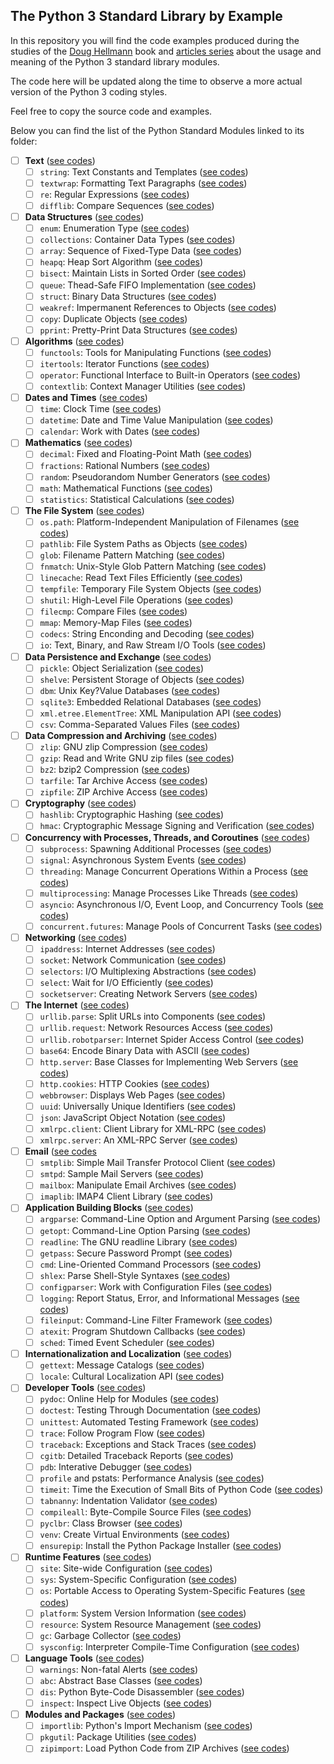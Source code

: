## The Python 3 Standard Library by Example

In this repository you will find the code examples produced during the studies 
of the [Doug Hellmann]() book and [articles series]() about the usage and 
meaning of the Python 3 standard library modules.

The code here will be updated along the time to observe a more actual version 
of the Python 3 coding styles.

Feel free to copy the source code and examples.

Below you can find the list of the Python Standard Modules linked to its folder:

- [ ] **Text** ([see codes](./Text/))
  - [ ] `string`: Text Constants and Templates ([see codes](./Text/__string/))
  - [ ] `textwrap`: Formatting Text Paragraphs ([see codes](./Text/__textwrap/))
  - [ ] `re`: Regular Expressions ([see codes](./Text/__re/))
  - [ ] `difflib`: Compare Sequences ([see codes](./Text/__difflib/))
- [ ] **Data Structures** ([see codes](./Data_Structures/))
  - [ ] `enum`: Enumeration Type ([see codes](./Data_Structures/__enum/))
  - [ ] `collections`: Container Data Types ([see codes](./Data_Structures/__collections/))
  - [ ] `array`: Sequence of Fixed-Type Data ([see codes](./Data_Structures/__array/))
  - [ ] `heapq`: Heap Sort Algorithm ([see codes](./Data_Structures/__heapq/))
  - [ ] `bisect`: Maintain Lists in Sorted Order ([see codes](./Data_Structures/__bisect/))
  - [ ] `queue`: Thead-Safe FIFO Implementation ([see codes](./Data_Structures/__queue/))
  - [ ] `struct`: Binary Data Structures ([see codes](./Data_Structures/__struct/))
  - [ ] `weakref`: Impermanent References to Objects ([see codes](./Data_Structures/__weakref/))
  - [ ] `copy`: Duplicate Objects ([see codes](./Data_Structures/__copy/))
  - [ ] `pprint`: Pretty-Print Data Structures ([see codes](./Data_Structures/__pprint/))
- [ ] **Algorithms** ([see codes](./Algorithms/))
  - [ ] `functools`: Tools for Manipulating Functions ([see codes](./Algorithms/__functools/))
  - [ ] `itertools`: Iterator Functions ([see codes](./Algorithms/__itertools/))
  - [ ] `operator`: Functional Interface to Built-in Operators ([see codes](./Algorithms/__operator/))
  - [ ] `contextlib`: Context Manager Utilities ([see codes](./Algorithms/__contextlib/))
- [ ] **Dates and Times** ([see codes](./Dates_and_Times/))
  - [ ] `time`: Clock Time ([see codes](./Dates_and_Times/__time/))
  - [ ] `datetime`: Date and Time Value Manipulation ([see codes](./Dates_and_Times/__datetime/))
  - [ ] `calendar`: Work with Dates ([see codes](./Dates_and_Times/__calendar/))
- [ ] **Mathematics** ([see codes](./Mathematics/))
  - [ ] `decimal`: Fixed and Floating-Point Math ([see codes](./Mathematics/__decimal/))
  - [ ] `fractions`: Rational Numbers ([see codes](./Mathematics/__fractions/))
  - [ ] `random`: Pseudorandom Number Generators ([see codes](./Mathematics/__random/))
  - [ ] `math`: Mathematical Functions ([see codes](./Mathematics/__math/))
  - [ ] `statistics`: Statistical Calculations ([see codes](./Mathematics/__statistics/))
- [ ] **The File System** ([see codes](./File_System/))
  - [ ] `os.path`: Platform-Independent Manipulation of Filenames ([see codes](./File_System/__os_path/))
  - [ ] `pathlib`: File System Paths as Objects ([see codes](./File_System/__pathlib/))
  - [ ] `glob`: Filename Pattern Matching ([see codes](./File_System/__glob/))
  - [ ] `fnmatch`: Unix-Style Glob Pattern Matching ([see codes](./File_System/f__nmatch/))
  - [ ] `linecache`: Read Text Files Efficiently ([see codes](./File_System/__linecache/))
  - [ ] `tempfile`: Temporary File System Objects ([see codes](./File_System/__tempfile/))
  - [ ] `shutil`: High-Level File Operations ([see codes](./File_System/__shutil/))
  - [ ] `filecmp`: Compare Files ([see codes](./File_System/__filecmp/))
  - [ ] `mmap`: Memory-Map Files ([see codes](./File_System/__mmap/))
  - [ ] `codecs`: String Enconding and Decoding ([see codes](./File_System/__codecs/))
  - [ ] `io`: Text, Binary, and Raw Stream I/O Tools ([see codes](./File_System/__io/))
- [ ] **Data Persistence and Exchange** ([see codes](./Data_Persistence_and_Exchange/))
  - [ ] `pickle`: Object Serialization ([see codes](./Data_Persistence_and_Exchange/__pickle/))
  - [ ] `shelve`: Persistent Storage of Objects ([see codes](./Data_Persistence_and_Exchange/__shelve/))
  - [ ] `dbm`: Unix Key?Value Databases ([see codes](./Data_Persistence_and_Exchange/__dbm/))
  - [ ] `sqlite3`: Embedded Relational Databases ([see codes](./Data_Persistence_and_Exchange/__sqlite3/))
  - [ ] `xml.etree.ElementTree`: XML Manipulation API ([see codes](./Data_Persistence_and_Exchange/__xml_etree_elementtree/))
  - [ ] `csv`: Comma-Separated Values Files ([see codes](./Data_Persistence_and_Exchange/__csv/))
- [ ] **Data Compression and Archiving** ([see codes](./Data_Compression_and_Archiving/))
  - [ ] `zlip`: GNU zlip Compression ([see codes](./Data_Compression_and_Archiving/__zlip/))
  - [ ] `gzip`: Read and Write GNU zip files ([see codes](./Data_Compression_and_Archiving/__gzip/))
  - [ ] `bz2`: bzip2 Compression ([see codes](./Data_Compression_and_Archiving/__bz2/))
  - [ ] `tarfile`: Tar Archive Access ([see codes](./Data_Compression_and_Archiving/__tarfile/))
  - [ ] `zipfile`: ZIP Archive Access ([see codes](./Data_Compression_and_Archiving/__zipfile/))
- [ ] **Cryptography** ([see codes](./Cryptography/))
  - [ ] `hashlib`: Cryptographic Hashing ([see codes](./Cryptography/__hashlib/))
  - [ ] `hmac`: Cryptographic Message Signing and Verification ([see codes](./Cryptography/__hmac/))
- [ ] **Concurrency with Processes, Threads, and Coroutines** ([see codes](./Concurrency/))
  - [ ] `subprocess`: Spawning Additional Processes ([see codes](./Concurrency/__subprocess/))
  - [ ] `signal`: Asynchronous System Events ([see codes](./Concurrency/__signal/))
  - [ ] `threading`: Manage Concurrent Operations Within a Process ([see codes](./Concurrency/__threading))
  - [ ] `multiprocessing`: Manage Processes Like Threads ([see codes](./Concurrency/__multiprocessing/))
  - [ ] `asyncio`: Asynchronous I/O, Event Loop, and Concurrency Tools ([see codes](./Concurrency/__asyncio/))
  - [ ] `concurrent.futures`: Manage Pools of Concurrent Tasks ([see codes](./Concurrency/__concurrent_futures/))
- [ ] **Networking** ([see codes](./Networking/))
  - [ ] `ipaddress`: Internet Addresses ([see codes](./Networking/__ipaddress/))
  - [ ] `socket`: Network Communication ([see codes](./Networking/__socket/))
  - [ ] `selectors`: I/O Multiplexing Abstractions ([see codes](./Networking/__selectors/))
  - [ ] `select`: Wait for I/O Efficiently ([see codes](./Networking/__select/))
  - [ ] `socketserver`: Creating Network Servers ([see codes](./Networking/__socketserver/))
- [ ] **The Internet** ([see codes](./Internet/))
  - [ ] `urllib.parse`: Split URLs into Components ([see codes](./Internet/__urllib_parse/))
  - [ ] `urllib.request`: Network Resources Access ([see codes](./Internet/__urllib_request/))
  - [ ] `urllib.robotparser`: Internet Spider Access Control ([see codes](./Internet/__urllib_robotparser/))
  - [ ] `base64`: Encode Binary Data with ASCII ([see codes](./Internet/__base64/))
  - [ ] `http.server`: Base Classes for Implementing Web Servers ([see codes](./Internet/__http_server/))
  - [ ] `http.cookies`: HTTP Cookies ([see codes](./Internet/__http_cookies/))
  - [ ] `webbrowser`: Displays Web Pages ([see codes](./Internet/__webbrowser/))
  - [ ] `uuid`: Universally Unique Identifiers ([see codes](./Internet/__uuid/))
  - [ ] `json`: JavaScript Object Notation ([see codes](./Internet/__json/))
  - [ ] `xmlrpc.client`: Client Library for XML-RPC ([see codes](./Internet/__xmlrpc_client/))
  - [ ] `xmlrpc.server`: An XML-RPC Server ([see codes](./Internet/__xmlrpc_server/))
- [ ] **Email** ([see codes](./Email/)
  - [ ] `smtplib`: Simple Mail Transfer Protocol Client ([see codes](./Email/__smtlib/))
  - [ ] `smtpd`: Sample Mail Servers ([see codes](./Email/__smtpd/))
  - [ ] `mailbox`: Manipulate Email Archives ([see codes](./Email/__mailbox/))
  - [ ] `imaplib`: IMAP4 Client Library ([see codes](./Email/__imaplib/))
- [ ] **Application Building Blocks** ([see codes](./Application_Building_Blocks/))
  - [ ] `argparse`: Command-Line Option and Argument Parsing ([see codes](./Application_Building_Blocks/__argparse/))
  - [ ] `getopt`: Command-Line Option Parsing ([see codes](./Application_Building_Blocks/__getopt/))
  - [ ] `readline`: The GNU readline Library ([see codes](./Application_Building_Blocks/__readline/))
  - [ ] `getpass`: Secure Password Prompt ([see codes](./Application_Building_Blocks/__getpass/))
  - [ ] `cmd`: Line-Oriented Command Processors ([see codes](./Application_Building_Blocks/__cmd/))
  - [ ] `shlex`: Parse Shell-Style Syntaxes ([see codes](./Application_Building_Blocks/__shlex/))
  - [ ] `configparser`: Work with Configuration Files ([see codes](./Application_Building_Blocks/__configparser/))
  - [ ] `logging`: Report Status, Error, and Informational Messages ([see codes](./Application_Building_Blocks/__logging/))
  - [ ] `fileinput`: Command-Line Filter Framework ([see codes](./Application_Building_Blocks/__fileinput/))
  - [ ] `atexit`: Program Shutdown Callbacks ([see codes](./Application_Building_Blocks/__atexit/))
  - [ ] `sched`: Timed Event Scheduler ([see codes](./Application_Building_Blocks/__sched/))
- [ ] **Internationalization and Localization** ([see codes](./Internationalization_and_Localization/))
  - [ ] `gettext`: Message Catalogs ([see codes](./Internationalization_and_Localization/__gettext/))
  - [ ] `locale`: Cultural Localization API ([see codes](./Internationalization_and_Localization/__locale/))
- [ ] **Developer Tools** ([see codes](./Developer_Tools/))
  - [ ] `pydoc`: Online Help for Modules ([see codes](./Developer_Tools/__pydoc/))
  - [ ] `doctest`: Testing Through Documentation ([see codes](./Developer_Tools/__doctest/))
  - [ ] `unittest`: Automated Testing Framework ([see codes](./Developer_Tools/__unittest/))
  - [ ] `trace`: Follow Program Flow ([see codes](./Developer_Tools/__trace/))
  - [ ] `traceback`: Exceptions and Stack Traces ([see codes](./Developer_Tools/__traceback/))
  - [ ] `cgitb`: Detailed Traceback Reports ([see codes](./Developer_Tools/__cgitb/))
  - [ ] `pdb`: Interative Debugger ([see codes](./Developer_Tools/__pdb/))
  - [ ] `profile` and pstats: Performance Analysis ([see codes](./Developer_Tools/__profile_and_pstats))
  - [ ] `timeit`: Time the Execution of Small Bits of Python Code ([see codes](./Developer_Tools/__timeit/))
  - [ ] `tabnanny`: Indentation Validator ([see codes](./Developer_Tools/__tabnanny/))
  - [ ] `compileall`: Byte-Compile Source Files ([see codes](./Developer_Tools/__compileall/))
  - [ ] `pyclbr`: Class Browser ([see codes](./Developer_Tools/__pyclbr))
  - [ ] `venv`: Create Virtual Environments ([see codes](./Developer_Tools/__venv/))
  - [ ] `ensurepip`: Install the Python Package Installer ([see codes](./Developer_Tools/__ensurepip/))
- [ ] **Runtime Features** ([see codes](./Runtime_Features/))
  - [ ] `site`: Site-wide Configuration ([see codes](./Runtime_Features/__site/))
  - [ ] `sys`: System-Specific Configuration ([see codes](./Runtime_Features/__sys/))
  - [ ] `os`: Portable Access to Operating System-Specific Features ([see codes](./Runtime_Features/__os/))
  - [ ] `platform`: System Version Information ([see codes](./Runtime_Features/__platform/))
  - [ ] `resource`: System Resource Management ([see codes](./Runtime_Features/__resource/))
  - [ ] `gc`: Garbage Collector ([see codes](./Runtime_Features/__gc/))
  - [ ] `sysconfig`: Interpreter Compile-Time Configuration ([see codes](./Runtime_Features/__sysconfig/))
- [ ] **Language Tools** ([see codes](./Language_Tools/))
  - [ ] `warnings`: Non-fatal Alerts ([see codes](./Language_Tools/__warnings/))
  - [ ] `abc`: Abstract Base Classes ([see codes](./Language_Tools/__abc/))
  - [ ] `dis`: Python Byte-Code Disassembler ([see codes](./Language_Tools/__dis/))
  - [ ] `inspect`: Inspect Live Objects ([see codes](./Language_Tools/__inspect/))
- [ ] **Modules and Packages** ([see codes](./Modules_and_Packages/))
  - [ ] `importlib`: Python's Import Mechanism ([see codes](./Modules_and_Packages/__importlib/))
  - [ ] `pkgutil`: Package Utilities ([see codes](./Modules_and_Packages/__pkgutil/))
  - [ ] `zipimport`: Load Python Code from ZIP Archives ([see codes](./Modules_and_Packages/__zipimport/))